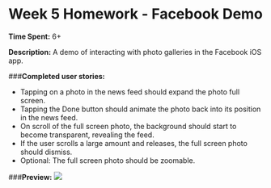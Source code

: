 # Week 5 Homework - Facebook Demo

**Time Spent:** 6+

**Description:** A demo of interacting with photo galleries in the Facebook iOS app.

###**Completed user stories:**
- Tapping on a photo in the news feed should expand the photo full screen.
- Tapping the Done button should animate the photo back into its position in the news feed.
- On scroll of the full screen photo, the background should start to become transparent, revealing the feed.
- If the user scrolls a large amount and releases, the full screen photo should dismiss.
- Optional: The full screen photo should be zoomable.

###**Preview:**
<img src="https://raw.githubusercontent.com/designbisch/demo-facebook/master/demo_mailbox.gif"></img>




